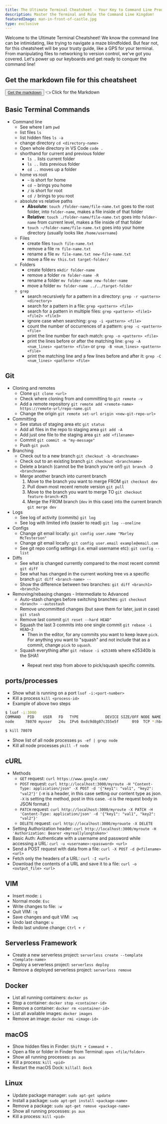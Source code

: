 ```yaml
---
title: The Ultimate Terminal Cheatsheet - Your Key to Command Line Productivity
description: Master the Terminal and Rule the Command Line Kingdom!
featuredImage: man-in-front-of-castle.jpg
type: exclusive
---
```


Welcome to the Ultimate Terminal Cheatsheet! We know the command line can be intimidating, like trying to navigate a maze blindfolded. But fear not, for this cheatsheet will be your trusty guide, like a GPS for your terminal. From manipulating files to networking to version control, we've got you covered. Let's power up our keyboards and get ready to conquer the command line!

## Get the markdown file for this cheatsheet
<button class="button button-info button-medium hover-grow">
<a href="https://gist.github.com/wallacepreston/180194b3799bc936e3a035449b8c06ac">
  Get the markdown
</a>
</button> 👈 Click for the Markdown

## Basic Terminal Commands
- Command line
  - See where I am `pwd`
  - list files `ls`
  - list hidden files `ls -a`
  - change directory `cd <directory-name>`
  - Open whole directory in VS Code `code .`
  - shorthand for current and previous folder
    - `ls .` lists current folder
    - `ls ..` lists previous folder
    - `cd ..` moves up a folder
  - home vs root
    - `~` is short for home
    - `cd ~` brings you home
    - `/` is short for root
    - `cd /` brings to you root
  - absolute vs relative paths
    - **Absolute**: `touch /folder-name/file-name.txt` goes to the root folder, into `folder-name`, makes a file inside of that folder
    - **Relative**: `touch ./folder-name/file-name.txt` goes into `folder-name` from current level, makes a file inside of that folder
    - `touch ~/folder-name/file-name.txt` goes into your home directory (usually looks like `/home/username`)
  - Files
    - create files `touch file-name.txt`
    - remove a file `rm file-name.txt`
    - rename a file `mv file-name.txt new-file-name.txt`
    - move a file `mv this.txt target-folder/`
  - Folders
    - create folders `mkdir folder-name`
    - remove a folder `rm folder-name -R`
    - rename a folder `mv folder-name new-folder-name`
    - move a folder `mv folder-name ../../target-folder`
  - `grep`
    - search recursively for a pattern in a directory: `grep -r <pattern> <directory>`
    - search for a pattern in a file: `grep <pattern> <file>`
    - search for a pattern in multiple files: `grep <pattern> <file1> <file2> <file3>`
    - ignore case when searching: `grep -i <pattern> <file>`
    - count the number of occurrences of a pattern: `grep -c <pattern> <file>`
    - print the line number for each match: `grep -n <pattern> <file>`
    - print the lines before or after the matching line: `grep -A <num_lines> <pattern> <file>` or `grep -B <num_lines> <pattern> <file>`
    - print the matching line and a few lines before and after it: `grep -C <num_lines> <pattern> <file>`

## Git
- Cloning and remotes
  - Clone `git clone <url>`
  - Check where cloning from and committing to `git remote -v`
  - Add a remote repository  `git remote add <remote-name> https://remote-url/repo-name.git`
  - Change the origin `git remote set-url origin <new-git-repo-url>`
- Committing
  - See status of staging area etc `git status`
  - Add all files in the repo to staging area `git add -A`
  - Add just one file to the staging area `git add <filename>`
  - Commit `git commit -m "my-message"`
  - Push `git push`
- Branching
  - Check out to a new branch `git checkout -b <branchname>`
  - Check out to an existing branch `git checkout <branchname>`
  - Delete a branch (cannot be the branch you're on!) `git branch -D <branchname>`
  - Merge another branch into current branch
    1. Move to the branch you want to merge FROM `git checkout dev`
    2. Pull down most recent remote version `git pull`
    3. Move to the branch you want to merge TO `git checkout feature-branch-#25`
    4. Merge the FROM branch (`dev` in this case) into the current branch `git merge dev`
- Logs
  - See log of activity (commits) `git log`
  - See log with limited info (easier to read) `git log --oneline`
- Configs
  - Change git email locally: `git config user.name "Marley McTesterson"`
  - Change git email locally: `git config user.email example@email.com`
  - See git repo config settings (i.e. email username etc): `git config --list`
- Diffs
  - See what is changed currently compared to the most recent commit `git diff`
  - See what has changed in the current working tree vs a specific branch `git diff <branch-name> --`
  - Show the difference between two branches: `git diff <branch1> <branch2>`
- Removing/rebasing changes - Intermediate to Advanced
  - Auto-stash changes before switching branches: `git checkout <branch> --autostash`
  - Remove uncommitted changes (but save them for later, just in case) `git stash`
  - Remove last commit `git reset --hard HEAD^`
  - Squash the last 3 commits into one single commit `git rebase -i HEAD~3`
    - Then in the editor, for any commits you want to keep leave `pick`. For anything you want to "squash" and not include that as a commit, change `pick` to `squash`.
  - Squash everything after <SHA1> `git rebase -i e25340b` where e25340b is the SHA1
    - Repeat next step from above to pick/squash specific  commits.

## ports/processes
- Show what is running on a port `lsof -i:<port-number>`
- Kill a process `kill <process-id>`
- Example of above two steps
```sh
$ lsof -i:3000
COMMAND   PID    USER   FD   TYPE            DEVICE SIZE/OFF NODE NAME
node     78070 myuser   24u  IPv6 0xdc9d8g07c355e5f      0t0  TCP *:hbci (LISTEN)

$ kill 78070
```
- Show list of all node processes `ps -ef | grep node`
- Kill all node processes `pkill -f node`

## cURL
- Methods
  - `GET` request: `curl https://www.google.com/`
  - `POST` request: `curl http://localhost:3000/myroute -H "Content-Type: application/json" -X POST -d '{"key1": "val1", "key2": "val2"}'` (`-H` is a header, in this case setting our content type as json. `-X` is setting the method, post in this case. `-d` is the request body in JSON format.)
  - `PATCH` request: `curl http://localhost:3000/myroute -X PATCH -H 'Content-Type: application/json' -d '{"key1": "val1", "key2": "val2"}'`
  - `DELETE` request: `curl http://localhost:3000/myrouote -X DELETE`
- Setting Authorization header: `curl http://localhost:3000/myroute -H 'Authorization: Bearer <myreallylongtoken>'`
- Basic Auth: Authenticate with a username and password while accessing a URL: `curl -u <username>:<password> <url>`
- Send a POST request with data from a file: `curl -X POST -d @<filename> <url>`
- Fetch only the headers of a URL: `curl -I <url>`
- Download the contents of a URL and save it to a file: `curl -o <output_file> <url>`

## VIM
  - Insert mode: `i`
  - Normal mode: `Esc`
  - Write changes to file: `:w`
  - Quit VIM: `:q`
  - Save changes and quit VIM: `:wq`
  - Undo last change: `u`
  - Redo last undone change: `Ctrl + r`

## Serverless Framework
  - Create a new serverless project: `serverless create --template <template-name>`
  - Deploy a serverless project: `serverless deploy`
  - Remove a deployed serverless project: `serverless remove`

## Docker
  - List all running containers: `docker ps`
  - Stop a container: `docker stop <container-id>`
  - Remove a container: `docker rm <container-id>`
  - List all available images: `docker images`
  - Remove an image: `docker rmi <image-id>`

## macOS
  - Show hidden files in Finder: `Shift + Command + .`
  - Open a file or folder in Finder from Terminal: `open <file/folder>`
  - Show all running processes: `ps aux`
  - Kill a process: `kill <pid>`
  - Restart the macOS Dock: `killall Dock`

## Linux
  - Update package manager: `sudo apt-get update`
  - Install a package: `sudo apt-get install <package-name>`
  - Remove a package: `sudo apt-get remove <package-name>`
  - Show all running processes: `ps aux`
  - Kill a process: `kill <pid>`
